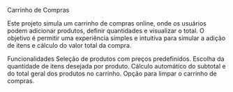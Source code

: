 Carrinho de Compras

Este projeto simula um carrinho de compras online, onde os usuários podem adicionar produtos, definir quantidades e visualizar o total. O objetivo é permitir uma experiência simples e intuitiva para simular a adição de itens e cálculo do valor total da compra.

Funcionalidades
Seleção de produtos com preços predefinidos.
Escolha da quantidade de itens desejada por produto.
Cálculo automático do subtotal e do total geral dos produtos no carrinho.
Opção para limpar o carrinho de compras.
